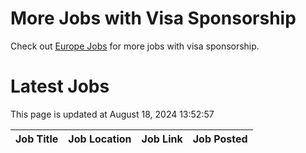 # More Jobs with Visa Sponsorship

Check out [Europe Jobs](https://github.com/sureshparimi/europejobs#latest-jobs) for more jobs with visa sponsorship.

# Latest Jobs

This page is updated at August 18, 2024 13:52:57

| Job Title | Job Location | Job Link | Job Posted |
| --- | --- | --- | --- |
